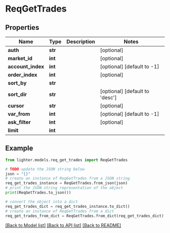 # ReqGetTrades


## Properties

Name | Type | Description | Notes
------------ | ------------- | ------------- | -------------
**auth** | **str** |  | [optional] 
**market_id** | **int** |  | [optional] 
**account_index** | **int** |  | [optional] [default to -1]
**order_index** | **int** |  | [optional] 
**sort_by** | **str** |  | 
**sort_dir** | **str** |  | [optional] [default to 'desc']
**cursor** | **str** |  | [optional] 
**var_from** | **int** |  | [optional] [default to -1]
**ask_filter** | **int** |  | [optional] 
**limit** | **int** |  | 

## Example

```python
from lighter.models.req_get_trades import ReqGetTrades

# TODO update the JSON string below
json = "{}"
# create an instance of ReqGetTrades from a JSON string
req_get_trades_instance = ReqGetTrades.from_json(json)
# print the JSON string representation of the object
print(ReqGetTrades.to_json())

# convert the object into a dict
req_get_trades_dict = req_get_trades_instance.to_dict()
# create an instance of ReqGetTrades from a dict
req_get_trades_from_dict = ReqGetTrades.from_dict(req_get_trades_dict)
```
[[Back to Model list]](../README.md#documentation-for-models) [[Back to API list]](../README.md#documentation-for-api-endpoints) [[Back to README]](../README.md)


